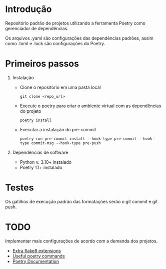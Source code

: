 # Introdução
Repositório padrão de projetos utilizando a ferramenta Poetry como gerenciador de dependências.

Os arquivos .yaml são configurações das dependências padrões, assim como .toml e .lock são configurações do Poetry.


# Primeiros passos
1.	Instalação

    - Clone o repositório em uma pasta local

        `git clone <repo_url>`

    - Execute o poetry para criar o ambiente virtual com as dependências do projeto

        `poetry install`

    - Executar a instalação do pre-commit

        `poetry run pre-commit install --hook-type pre-commit --hook-type commit-msg --hook-type pre-push`

2.	Dependências de software
    - Python v. 3.10+ instalado
    - Poetry 1.1+ instalado

# Testes
Os gatilhos de execução padrão das formatações serão o git commit e git push.


# TODO
Implementar mais configurações de acordo com a demanda dos projetos.

- [Extra flake8 extensions](https://github.com/DmytroLitvinov/awesome-flake8-extensions)
- [Useful poetry commands](https://pythonbiellagroup.it/en/gestire-dipendenze/poetry-advance/)
- [Poetry Documentation](https://python-poetry.org/docs/)
